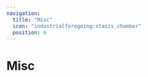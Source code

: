 ```yaml
---
navigation:
  title: "Misc"
  icon: "industrialforegoing:stasis_chamber"
  position: 6
---
```


# Misc

<SubPages />